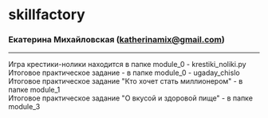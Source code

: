 # skillfactory
### Екатерина Михайловская (katherinamix@gmail.com)
-------------------------
Игра крестики-нолики находится в папке module_0 - krestiki_noliki.py <br/>
Итоговое практическое задание - в папке module_0 - ugaday_chislo <br/>
Итоговое практическое задание "Кто хочет стать миллионером" - в папке module_1 <br/>
Итоговое практическое задание "О вкусой и здоровой пище" - в папке module_3
